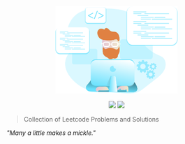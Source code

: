 <p align="center">
  <a href="https://ankitchouhan1020.github.io/helloNotes/"><img src="./docs/assets/cover.svg" height="200" title="helloNotes" alt="helloNotes"></a>
</p>

<p align="center">
  <img src="https://img.shields.io/badge/Leetcode-Solution-green.svg" />
  <img src="https://img.shields.io/badge/Progress-132%20%2F%201070-lightgrey.svg" />
</p>

>Collection of Leetcode Problems and Solutions

_"Many a little makes a mickle."_
